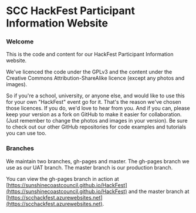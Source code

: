 # SCC HackFest Participant Information Website

### Welcome

This is the code and content for our HackFest Participant Information website.

We've licenced the code under the GPLv3 and the content under the Creative
Commons Attribution-ShareAlike licence (except any photos and images).

So if you're a school, university, or anyone else, and would like to use this for
your own "HackFest" event go for it. That's the reason we've chosen those
licences. If you do, we'd love to hear from you. And if you can, please keep your
version as a fork on GitHub to make it easier for collaboration. (Just remember
to change the photos and images in your version). Be sure to check out our other
GitHub repositories for code examples and tutorials you can use too.


### Branches

We maintain two branches, gh-pages and master. The gh-pages branch we use as
our UAT branch. The master branch is our production branch.

You can view the gh-pages branch in action at 
[https://sunshinecoastcouncil.github.io/HackFest](https://sunshinecoastcouncil.github.io/HackFest) 
and the master branch at [https://scchackfest.azurewebsites.net](https://scchackfest.azurewebsites.net).